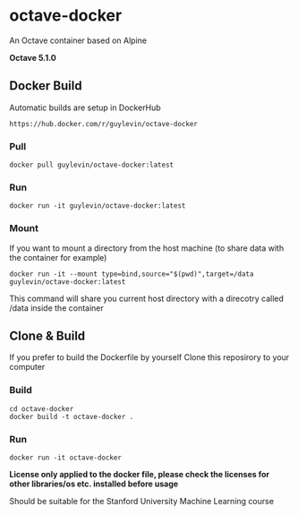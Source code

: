 # octave-docker
An Octave container based on Alpine

**Octave 5.1.0**

## Docker Build
Automatic builds are setup in DockerHub
```
https://hub.docker.com/r/guylevin/octave-docker
```

### Pull
```
docker pull guylevin/octave-docker:latest
```
### Run
```
docker run -it guylevin/octave-docker:latest
```

### Mount
If you want to mount a directory from the host machine (to share data with the container for example)
```
docker run -it --mount type=bind,source="$(pwd)",target=/data guylevin/octave-docker:latest
```
This command will share you current host directory with a direcotry called /data inside the container


## Clone & Build
If you prefer to build the Dockerfile by yourself
Clone this reposirory to your computer 

### Build
```
cd octave-docker
docker build -t octave-docker .
```

### Run
```
docker run -it octave-docker
```

**License only applied to the docker file, please check the licenses for other libraries/os etc. installed before usage**

Should be suitable for the Stanford University Machine Learning course
